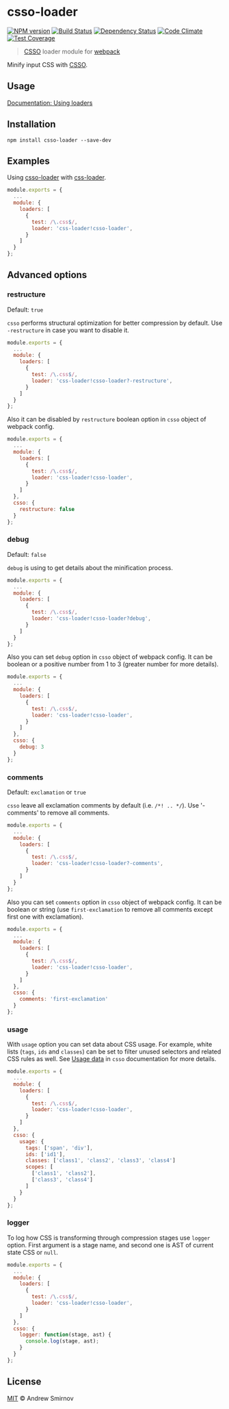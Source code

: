 # csso-loader
[![NPM version](https://img.shields.io/npm/v/csso-loader.svg)](https://www.npmjs.com/package/csso-loader)
[![Build Status](https://img.shields.io/travis/sandark7/csso-loader.svg)](https://travis-ci.org/sandark7/csso-loader)
[![Dependency Status](https://img.shields.io/gemnasium/sandark7/csso-loader.svg)](https://gemnasium.com/sandark7/csso-loader)
[![Code Climate](https://codeclimate.com/github/sandark7/csso-loader/badges/gpa.svg)](https://codeclimate.com/github/sandark7/csso-loader)
[![Test Coverage](https://codeclimate.com/github/sandark7/csso-loader/badges/coverage.svg)](https://codeclimate.com/github/sandark7/csso-loader/coverage)

> [CSSO](https://www.npmjs.com/package/csso) loader module for [webpack](https://www.npmjs.com/package/webpack)

Minify input CSS with [CSSO](https://www.npmjs.com/package/csso).

## Usage

[Documentation: Using loaders](http://webpack.github.io/docs/using-loaders.html)

## Installation

```
npm install csso-loader --save-dev
```

## Examples

Using [csso-loader](https://www.npmjs.com/package/csso-loader) with [css-loader](https://www.npmjs.com/package/css-loader).

``` javascript
module.exports = {
  ...
  module: {
    loaders: [
      {
        test: /\.css$/,
        loader: 'css-loader!csso-loader',
      }
    ]
  }
};
```

## Advanced options

### restructure

Default: `true`

`csso` performs structural optimization for better compression by default.
Use `-restructure` in case you want to disable it.

``` javascript
module.exports = {
  ...
  module: {
    loaders: [
      {
        test: /\.css$/,
        loader: 'css-loader!csso-loader?-restructure',
      }
    ]
  }
};
```

Also it can be disabled by `restructure` boolean option in `csso` object of webpack config.

``` javascript
module.exports = {
  ...
  module: {
    loaders: [
      {
        test: /\.css$/,
        loader: 'css-loader!csso-loader',
      }
    ]
  },
  csso: {
    restructure: false
  }
};
```

### debug

Default: `false`

`debug` is using to get details about the minification process.

``` javascript
module.exports = {
  ...
  module: {
    loaders: [
      {
        test: /\.css$/,
        loader: 'css-loader!csso-loader?debug',
      }
    ]
  }
};
```

Also you can set `debug` option in `csso` object of webpack config.
It can be boolean or a positive number from 1 to 3 (greater number for more details).

``` javascript
module.exports = {
  ...
  module: {
    loaders: [
      {
        test: /\.css$/,
        loader: 'css-loader!csso-loader',
      }
    ]
  },
  csso: {
    debug: 3
  }
};
```

### comments

Default: `exclamation` or `true`

`csso` leave all exclamation comments by default (i.e. `/*! .. */`).
Use '-comments' to remove all comments.

``` javascript
module.exports = {
  ...
  module: {
    loaders: [
      {
        test: /\.css$/,
        loader: 'css-loader!csso-loader?-comments',
      }
    ]
  }
};
```

Also you can set `comments` option in `csso` object of webpack config.
It can be boolean or string (use `first-exclamation` to remove all comments except first one with exclamation).

``` javascript
module.exports = {
  ...
  module: {
    loaders: [
      {
        test: /\.css$/,
        loader: 'css-loader!csso-loader',
      }
    ]
  },
  csso: {
    comments: 'first-exclamation'
  }
};
```

### usage

With `usage` option you can set data about CSS usage. For example, white lists (`tags`, `ids` and `classes`) can be set to filter unused selectors and related CSS rules as well. See [Usage data](https://github.com/css/csso#usage-data) in `csso` documentation for more details.

``` javascript
module.exports = {
  ...
  module: {
    loaders: [
      {
        test: /\.css$/,
        loader: 'css-loader!csso-loader',
      }
    ]
  },
  csso: {
    usage: {
      tags: ['span', 'div'],
      ids: ['id1'],
      classes: ['class1', 'class2', 'class3', 'class4']
      scopes: [
        ['class1', 'class2'],
        ['class3', 'class4']
      ]
    }
  }
};
```

### logger

To log how CSS is transforming through compression stages use `logger` option.
First argument is a stage name, and second one is AST of current state CSS or `null`.

``` javascript
module.exports = {
  ...
  module: {
    loaders: [
      {
        test: /\.css$/,
        loader: 'css-loader!csso-loader',
      }
    ]
  },
  csso: {
    logger: function(stage, ast) {
      console.log(stage, ast);
    }
  }
};
```

## License

[MIT](http://www.opensource.org/licenses/mit-license.php) © Andrew Smirnov
